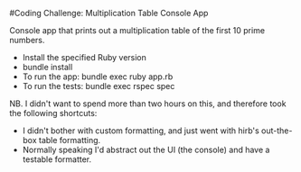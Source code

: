 #Coding Challenge: Multiplication Table Console App

Console app that prints out a multiplication table of the first 10 prime numbers.

- Install the specified Ruby version
- bundle install
- To run the app: bundle exec ruby app.rb
- To run the tests: bundle exec rspec spec

NB. I didn't want to spend more than two hours on this, and therefore took the following shortcuts: 

- I didn't bother with custom formatting, and just went with hirb's out-the-box table formatting.
- Normally speaking I'd abstract out the UI (the console) and have a testable formatter.